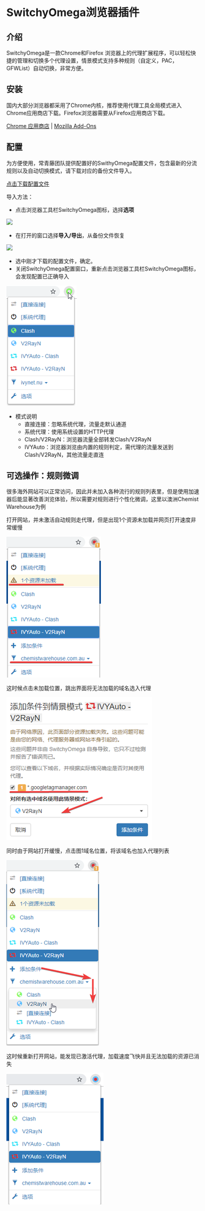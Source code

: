 # SwitchyOmega浏览器插件

## 介绍

SwitchyOmega是一款Chrome和Firefox 浏览器上的代理扩展程序，可以轻松快捷的管理和切换多个代理设置，情景模式支持多种规则（自定义，PAC，GFWList）自动切换，非常方便。

## 安装

国内大部分浏览器都采用了Chrome内核，推荐使用代理工具全局模式进入Chrome应用商店下载。Firefox浏览器需要从Firefox应用商店下载。

[Chrome 应用商店](https://chrome.google.com/webstore/detail/padekgcemlokbadohgkifijomclgjgif) \| [Mozilla Add-Ons](https://addons.mozilla.org/en-US/firefox/addon/switchyomega/)

## 配置

为方便使用，常青藤团队提供配置好的SwithyOmega配置文件，包含最新的分流规则以及自动切换模式，请下载对应的备份文件导入。

[点击下载配置文件](https://xn--rut069fptl.club/dl.php?type=d&id=16)

导入方法：

* 点击浏览器工具栏SwitchyOmega图标，选择**选项**

![](../../.gitbook/assets/image-74.png)

* 在打开的窗口选择**导入/导出**，从备份文件恢复

![](../../.gitbook/assets/image-24.png)

* 选中刚才下载的配置文件，确定。
* 关闭SwitchyOmega配置窗口，重新点击浏览器工具栏SwitchyOmega图标，会发现配置已正确导入

![](../../.gitbook/assets/image%20%2819%29.png)

* 模式说明
  * 直接连接：忽略系统代理，流量走默认通道
  * 系统代理：使用系统设置的HTTP代理
  * Clash/V2RayN：浏览器流量全部转发Clash/V2RayN
  * IVYAuto：浏览器浏览由内置的规则判定，需代理的流量发送到Clash/V2RayN，其他流量走直连

## 可选操作：规则微调

很多海外网站可以正常访问，因此并未加入各种流行的规则列表里，但是使用加速器后能显著改善浏览体验，所以需要对规则进行个性化微调，这里以澳洲Chemist Warehouse为例

打开网站，并未激活自动规则走代理，但是出现1个资源未加载并网页打开速度非常缓慢

![](../../.gitbook/assets/image%20%2854%29.png)

这时候点击未加载位置，跳出界面将无法加载的域名选入代理

![](../../.gitbook/assets/image%20%2830%29.png)

同时由于网站打开缓慢，点击图1域名位置，将该域名也加入代理列表

![](../../.gitbook/assets/image%20%2843%29.png)

这时候重新打开网站，能发现已激活代理，加载速度飞快并且无法加载的资源已消失

![](../../.gitbook/assets/image%20%2837%29.png)

